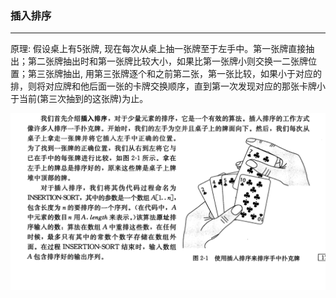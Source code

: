 ### 插入排序

---------------------------------------
原理: 假设桌上有5张牌, 现在每次从桌上抽一张牌至于左手中。第一张牌直接抽出；第二张牌抽出时和第一张牌比较大小，如果比第一张牌小则交换一二张牌位置；第三张牌抽出, 用第三张牌逐个和之前第二张，第一张比较，如果小于对应的排，则将对应牌和他后面一张的卡牌交换顺序，直到第一次发现对应的那张卡牌小于当前(第三次抽到的这张牌)为止。


![Alt text](./insert_sort.png "插入排序")